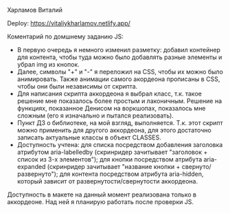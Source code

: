 Харламов Виталий

Deploy:
https://vitaliykharlamov.netlify.app/

Коментарий по домшнему заданию JS:

* В первую очередь я немного изменил разметку: добавил контейнер для контента, чтобы туда можно было добавлять разные элементы и убрал img из кнопок.
* Далее, символы "+" и "-" я переложил на CSS, чтобы их можно было анимировать. Также анимации самого акордеона прописаны в CSS, чтобы они были независимы от скрипта.
* Для написания скрипта аккордеона я выбрал класс, т.к. такое решение мне показалось более простым и лаконичным. Решение на функциях, показанное Денисом на воркшопах, показалось мне сложным (его я изначально и пытался реализовать).
* Пункт ДЗ о библиотеке, на мой взгляд, выполняется. Т.к. этот скрипт можно применить для другого аккордеона, для этого достаточно записать актуальные классы в объект CLASSES.
* Доступность учтена: для списка посредством добавления заголовка атрибутом aria-labelledby (скринридер зачитывает "заголовок + список из 3-х элементов"); для кнопки посредством атрибута aria-expanded (скринридер зачитывает "название кнопки + свернуто/развернуто"); для контента посредством атрибута aria-hidden, который зависит от развернутости/свернутости аккордеона.

Доступность в макете на данный момент реализована только в аккордеоне. Над ней я планирую работать после проверки JS.